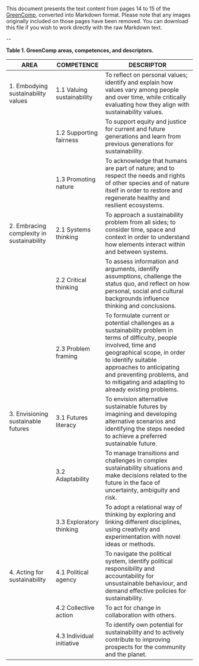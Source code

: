 This document presents the text content from pages 14 to 15 of the [GreenComp](https://joint-research-centre.ec.europa.eu/greencomp-european-sustainability-competence-framework_en), converted into Markdown format. Please note that any images originally included on those pages have been removed. You can download this file if you wish to work directly with the raw Markdown text.

--

**Table 1. GreenComp areas, competences, and descriptors.**

| AREA | COMPETENCE | DESCRIPTOR |
|------|------------|------------|
| 1. Embodying sustainability values | 1.1 Valuing sustainability | To reflect on personal values; identify and explain how values vary among people and over time, while critically evaluating how they align with sustainability values. |
| | 1.2 Supporting fairness | To support equity and justice for current and future generations and learn from previous generations for sustainability. |
| | 1.3 Promoting nature | To acknowledge that humans are part of nature; and to respect the needs and rights of other species and of nature itself in order to restore and regenerate healthy and resilient ecosystems. |
| 2. Embracing complexity in sustainability | 2.1 Systems thinking | To approach a sustainability problem from all sides; to consider time, space and context in order to understand how elements interact within and between systems. |
| | 2.2 Critical thinking | To assess information and arguments, identify assumptions, challenge the status quo, and reflect on how personal, social and cultural backgrounds influence thinking and conclusions. |
| | 2.3 Problem framing | To formulate current or potential challenges as a sustainability problem in terms of difficulty, people involved, time and geographical scope, in order to identify suitable approaches to anticipating and preventing problems, and to mitigating and adapting to already existing problems. |
| 3. Envisioning sustainable futures | 3.1 Futures literacy | To envision alternative sustainable futures by imagining and developing alternative scenarios and identifying the steps needed to achieve a preferred sustainable future. |
| | 3.2 Adaptability | To manage transitions and challenges in complex sustainability situations and make decisions related to the future in the face of uncertainty, ambiguity and risk. |
| | 3.3 Exploratory thinking | To adopt a relational way of thinking by exploring and linking different disciplines, using creativity and experimentation with novel ideas or methods. |
| 4. Acting for sustainability | 4.1 Political agency | To navigate the political system, identify political responsibility and accountability for unsustainable behaviour, and demand effective policies for sustainability. |
| | 4.2 Collective action | To act for change in collaboration with others. |
| | 4.3 Individual initiative | To identify own potential for sustainability and to actively contribute to improving prospects for the community and the planet. |
